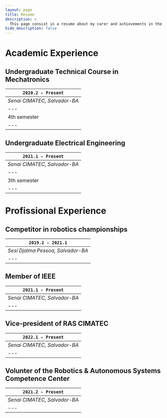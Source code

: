 ```yaml
---
layout: page
title: Resume
description: >
  This page consist in a resume about my carer and achievements in the current years. I was born in January of 2003 in the city of Salvador in the state of Bahia in Brazil.
hide_description: false
---
```


# Academic Experience


## Undergraduate Technical Course in Mechatronics

|`2020.2 - Present`|
|---|
|*Senai CIMATEC, Salvador-BA*|
|---|
|4th semester|
|---|



## Undergraduate Electrical Engineering

|`2021.1 - Present`|
|---|
|*Senai CIMATEC, Salvador-BA*|
|---|
|3th semester|
|---|


# Profissional Experience


## Competitor in robotics championships

|`2019.2 - 2021.1`|
|---|
|*Sesi Djalma Pessoa, Salvador-BA*|
|---|


## Member of IEEE

|`2021.1 - Present`|
|---|
|*Senai CIMATEC, Salvador-BA*|
|---|



## Vice-president of RAS CIMATEC

|`2022.1 - Present`|
|---|
|*Senai CIMATEC, Salvador-BA*|
|---|



## Volunter of the Robotics & Autonomous Systems Competence Center

|`2021.2 - Present`|
|---|
|*Senai CIMATEC, Salvador-BA*|
|---|


[blog]: /
[portfolio]: https://hydejack.com/examples/
[resume]: https://hydejack.com/resume/
[download]: https://hydejack.com/download/
[welcome]: https://hydejack.com/
[forms]: https://hydejack.com/forms-by-example/

[features]: #features
[news]: #build-an-audience
[syntax]: syntax-highlighting
[latex]: #beautiful-math
[dark]: https://hydejack.com/blog/hydejack/2018-09-01-introducing-dark-mode/
[search]: https://hydejack.com/#_search-input
[grid]: https://hydejack.com/blog/hydejack/

[lic]: LICENSE.md
[pro]: licenses/PRO.md
[docs]: docs/README.md
[ofln]: docs/advanced.md#enabling-offline-support
[math]: docs/writing.md#adding-math

[kit]: https://github.com/hydecorp/hydejack-starter-kit/releases
[src]: https://github.com/hydecorp/hydejack
[gem]: https://rubygems.org/gems/jekyll-theme-hydejack
[buy]: https://gum.co/nuOluY

[gpss]: https://developers.google.com/speed/pagespeed/insights/?url=https%3A%2F%2Fhydejack.com%2Fdocs%2F
[rouge]: http://rouge.jneen.net
[katex]: https://khan.github.io/KaTeX/
[mathjax]: https://www.mathjax.org/
[tinyletter]: https://tinyletter.com/
